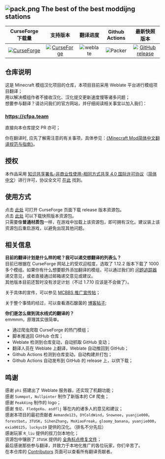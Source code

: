 ![pack.png](https://i.loli.net/2018/02/18/5a8974407b453.png)
The best of the best moddijng stations 
---

| CurseForge 下载量 | 支持版本 | 翻译进度 | Github Actions | 最新快照版本 |
| :--: | :--: | :--: | :--: | :--: |
| [![CurseForge](http://cf.way2muchnoise.eu/full_simplified-chinese-localization-resource-package_downloads.svg)](https://minecraft.curseforge.com/projects/simplified-chinese-localization-resource-package) | [![CurseForge](http://cf.way2muchnoise.eu/versions/simplified-chinese-localization-resource-package.svg)](https://minecraft.curseforge.com/projects/simplified-chinese-localization-resource-package)  | ![weblate](https://weblate-t.exz.me/widgets/langpack/-/svg-badge.svg) | ![Packer](https://github.com/CFPAOrg/Minecraft-Mod-Language-Package/workflows/Packer/badge.svg?branch=1.12.2) | [![GitHub release](https://img.shields.io/github/release/CFPAOrg/Minecraft-Mod-Language-Package.svg)](https://github.com/CFPAOrg/Minecraft-Mod-Language-Package/releases/latest) |

## 仓库说明

这是 Minecraft 模组汉化项目的仓库，本项目目前采用 Weblate 平台进行模组项目翻译；<br>
用以解决模组作者不接收汉化、汉化提交更新速度慢等诸多问题；<br>
想要参与翻译？请访问我们的官方网站，并仔细阅读相关事宜以加入我们：<br>
### <https://cfpa.team>

直接向本仓库提交 PR 亦可；

你在翻译时, 应先了解需注意的有关事项，具体参见：[《Minecraft Mod简体中文翻译规范与指南》](https://github.com/Meow-J/Mod-Translation-Styleguide/blob/master/README.md)。

## 授权

本作品采用 [知识共享署名-非商业性使用-相同方式共享 4.0 国际许可协议](https://creativecommons.org/licenses/by-nc-sa/4.0/)（[简体中文](https://creativecommons.org/licenses/by-nc-sa/4.0/deed.zh)）进行许可，协议全文可 [在此](./LICENSE) 找到。<br>

## 使用方式

点击 [此处](https://minecraft.curseforge.com/projects/simplified-chinese-localization-resource-package) 可打开 CurseForge 页面下载 release 版本资源包。<br>
点击 [此处](https://github.com/CFPAOrg/Minecraft-Mod-Language-Package/releases/latest) 可以下载快照版本资源包。<br>
只需要像**普通材质包**一样，在游戏中加载上该资源包，即可拥有汉化。建议装上该资源包后重启游戏，以避免出现其他问题。

## 相关信息

**目前的翻译计划是什么样的呢？我可以递交想翻译的列表么？**<br>
目前已根据在 CurseForge 网站上的受欢迎程度，选取了 1.12.2 版本下载了 1000 多个模组。如果你有什么想要额外添加翻译的模组，可以通过我们的 [问题追踪器](https://github.com/CFPAOrg/Minecraft-Mod-Language-Package/issues) 递交意见，或者直接通过邮箱递交意见或建议。<br>
其他版本目前还暂时没有涉足计划（不过 1.7.10 应该是不会做了）。

关于具体的宣传，可以参见 [MCBBS 推广宣传帖](http://www.mcbbs.net/thread-774087-1-1.html)；

关于整个事情的经过，可以查看酒石酸菌的 [博客帖子](https://baka943.coding.me/2018/01/03/2018-01-03-AnIntroForWeblate/);

**你们是怎么做到流水线式的翻译的？**<br>
emmmm，原理其实很简单。<br>

- 通过爬虫爬取 CurseForge 的热门模组；
- 脚本推送回 GitHub 仓库；
- Weblate 检测到仓库变动，自动抓取 GitHub 变动；
- 翻译人员在 Weblate 上翻译，Weblate 自动推回到 GitHub；
- Github Actions 检测到仓库变动，自动构建并打包；
- Github Actions 自动发布到 GitHub 的 release 上，以供下载；

## 鸣谢

感谢 `phi` 搭建出了 Weblate 服务器，还实现了机翻功能；<br>
感谢 `Summpot`，`Nullpinter` 制作了新版本的 C# 爬虫；<br>
感谢 `PeakXing` 制作的 logo；<br>
感谢 `雪尼`、`FledgeXu`、`asdflj` 等在内的诸多人的意见和建议；<br>
感谢本项目的最初贡献者 `Aemande123`，`DYColdWind`，`Snownee`，`yuanjie000`，`forestbat`，`3TUSK`，`SihenZhang`，`MoXiaoFreak`，`gloomy_banana`，`yuanjie000`，`exia00125`，`luckyu19` 提供的汉化。（排名不分先后）<br>
感谢玩家 `R_liu` 提供的拔刀剑本地化；<br>
资源包中镶嵌了 `3TUSK` 提供的 [全角标点修复文件](./project/assets/minecraft/readme.md)；<br>
最后感谢那些参与翻译，并致力于本地化推广的各位玩家，你们辛苦了。<br>
在本仓库的 [Contributors](https://github.com/CFPAOrg/Minecraft-Mod-Language-Package/graphs/contributors) 页面可以查看所有翻译贡献者。
